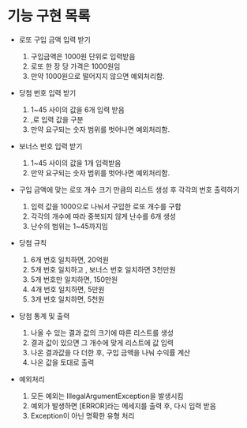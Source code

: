 # 기능 구현 목록

* 로또 구입 금액 입력 받기
  1. 구입금액은 1000원 단위로 입력받음
  2. 로또 한 장 당 가격은 1000원임
  3. 만약 1000원으로 떨어지지 않으면 예외처리함.

* 당첨 번호 입력 받기
  1. 1~45 사이의 값을 6개 입력 받음
  2. ,로 입력 값을 구분
  3. 만약 요구되는 숫자 범위를 벗어나면 예외처리함.

* 보너스 번호 입력 받기
  1. 1~45 사이의 값을 1개 입력받음
  2. 만약 요구되는 숫자 범위를 벗어나면 예외처리함.

* 구입 금액에 맞는 로또 개수 크기 만큼의 리스트 생성 후 각각의 번호 출력하기
  1. 입력 값을 1000으로 나눠서 구입한 로또 개수를 구함
  2. 각각의 개수에 따라 중복되지 않게 난수를 6개 생성
  3. 난수의 범위는 1~45까지임

* 당첨 규칙
  1. 6개 번호 일치하면, 20억원
  2. 5개 번호 일치하고 , 보너스 번호 일치하면 3천만원
  3. 5개 번호만 일치하면, 150만원
  4. 4개 번호 일치하면, 5만원
  5. 3개 번호 일치하면, 5천원

* 당첨 통계 및 출력
  1. 나올 수 있는 결과 값의 크기에 따른 리스트를 생성
  2. 결과 값이 있으면 그 개수에 맞게 리스트에 값 입력
  3. 나온 결과값을 다 더한 후, 구입 금액을 나눠 수익률 계산
  4. 나온 값을 토대로 출력

* 예외처리
  1. 모든 예외는 IllegalArgumentException을 발생시킴
  2. 예외가 발생하면 [ERROR]라는 메세지를 출력 후, 다시 입력 받음
  3. Exception이 아닌 명확한 유형 처리
